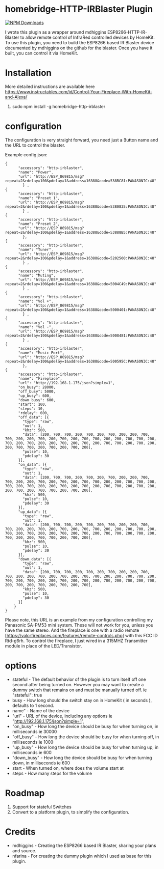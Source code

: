 # homebridge-HTTP-IRBlaster Plugin

[![NPM Downloads](https://img.shields.io/npm/dm/homebridge-http-irblaster.svg?style=flat)](https://npmjs.org/package/homebridge-http-irblaster)

I wrote this plugin as a wrapper around mdhiggins ESP8266-HTTP-IR-Blaster to allow remote control of InfraRed controlled devices by HomeKit. To use this plugin, you need to build the ESP8266 based IR Blaster device documented by mdhiggins on the github for the blaster. Once you have it built, you can control it via HomeKit.

# Installation

More detailed instructions are available here https://www.instructables.com/id/Control-Your-Fireplace-With-HomeKit-and-Alexa/

1. sudo npm install -g homebridge-http-irblaster

# configuration

The configuration is very straight forward, you need just a Button name and the URL to control the blaster.  

Example config.json:

```
{
      "accessory": "http-irblaster",
      "name": "Power",
      "url": "http://ESP_869815/msg?repeat=2&rdelay=100&pdelay=1&address=16388&code=538BC81:PANASONIC:48"
        } ,
{
      "accessory": "http-irblaster",
      "name": "Preset 1",
      "url": "http://ESP_869815/msg?repeat=2&rdelay=100&pdelay=1&address=16388&code=5380835:PANASONIC:48"
        } ,
{
      "accessory": "http-irblaster",
      "name": "Preset 2",
      "url": "http://ESP_869815/msg?repeat=2&rdelay=100&pdelay=1&address=16388&code=53888B5:PANASONIC:48"
        },
{
      "accessory": "http-irblaster",
      "name": "Tuner",
      "url": "http://ESP_869815/msg?repeat=2&rdelay=100&pdelay=1&address=16388&code=5202500:PANASONIC:48"
        } ,
{
      "accessory": "http-irblaster",
      "name": "Muting",
      "url": "http://ESP_869815/msg?repeat=2&rdelay=100&pdelay=1&address=16388&code=5004C49:PANASONIC:48"
        } ,
{
      "accessory": "http-irblaster",
      "name": "Vol +",
      "url": "http://ESP_869815/msg?repeat=2&rdelay=100&pdelay=1&address=16388&code=5000401:PANASONIC:48"
        } ,
{
      "accessory": "http-irblaster",
      "name": "Vol -",
      "url": "http://ESP_869815/msg?repeat=2&rdelay=100&pdelay=1&address=16388&code=5008481:PANASONIC:48"
        } ,
{
      "accessory": "http-irblaster",
      "name": "Music Port",
      "url": "http://ESP_869815/msg?repeat=2&rdelay=100&pdelay=1&address=16388&code=500595C:PANASONIC:48"
        },
{
      "accessory": "http-irblaster",
      "name": "Fireplace",
      "url": "http://192.168.1.175/json?simple=1",
      "on_busy": 28000,
      "off_busy": 5000,
      "up_busy": 600,
      "down_busy": 600,
      "start": 100,
      "steps": 10,
      "rdelay": 600,
      "off_data": [{
        "type": "raw",
        "out": 1,
        "khz": 500,
        "data": [200, 700, 700, 200, 700, 200, 700, 200, 200, 700, 700, 200, 200, 700, 200, 700, 200, 700, 700, 200, 200, 700, 700, 200, 700, 200, 700, 200, 200, 700, 200, 700, 200, 700, 700, 200, 700, 200, 200, 700, 700, 200, 700, 200, 700, 200],
        "pulse": 10,
        "pdelay": 30
      }],
      "on_data": [{
        "type": "raw",
        "out": 1,
        "data": [200, 700, 700, 200, 700, 200, 700, 200, 200, 700, 700, 200, 200, 700, 200, 700, 200, 700, 700, 200, 200, 700, 700, 200, 700, 200, 700, 200, 200, 700, 200, 700, 200, 700, 700, 200, 700, 200, 200, 700, 200, 700, 700, 200, 700, 200],
        "khz": 500,
        "pulse": 10,
        "pdelay": 30
      }],
      "up_data": [{
        "type": "raw",
        "out": 1,
        "data": [200, 700, 700, 200, 700, 200, 700, 200, 200, 700, 700, 200, 200, 700, 200, 700, 200, 700, 700, 200, 200, 700, 700, 200, 700, 200, 700, 200, 200, 700, 200, 700, 200, 700, 700, 200, 700, 200, 700, 200, 200, 700, 700, 200, 700, 200],
        "khz": 500,
        "pulse": 10,
        "pdelay": 30
      }],
      "down_data": [{
        "type": "raw",
        "out": 1,
        "data": [200, 700, 700, 200, 700, 200, 700, 200, 200, 700, 700, 200, 200, 700, 200, 700, 200, 700, 700, 200, 200, 700, 700, 200, 700, 200, 700, 200, 200, 700, 200, 700, 200, 700, 200, 700, 200, 700, 200, 700, 200, 700, 200, 700, 200, 700],
        "khz": 500,
        "pulse": 10,
        "pdelay": 30
      }]
    }
}
```

Please note, this URL is an example from my configuration controlling my Panasonic SA-PM53 mini system.  These will not work for you, unless you have the same stereo. And the fireplace is one with a radio remote [https://valorfireplaces.com/features/remote-controls.php] with this FCC ID Rtd-g6rh.  To control the fireplace, I just wired in a 315MHZ Transmitter module in place of the LED/Transistor.

# options

* stateful - The default behavior of the plugin is to turn itself off one second after being turned on. However you may want to create a dummy switch that remains on and must be manually turned off.  ie "stateful": true
* busy - How long should the switch stay on in HomeKit ( in seconds ),  defaults to 1 second.
* name" - Name of the device
* "url" - URL of the device, including any options ie "http://192.168.1.175/json?simple=1",
* "on_busy" - How long the device should be busy for when turning on, in milliseconds ie 30000
* "off_busy" - How long the device should be busy for when turning off, in milliseconds ie  1000
* "up_busy" - How long the device should be busy for when turning up, in milliseconds ie 600
* "down_busy" - How long the device should be busy for when turning down, in milliseconds ie 600
* start - When turned on, where does the volume start at
* steps - How many steps for the volume 

# Roadmap

1. Support for stateful Switches
2. Convert to a platform plugin, to simplify the configuration.

# Credits

* mdhiggins - Creating the ESP8266 based IR Blaster, sharing your plans and source.
* nfarina - For creating the dummy plugin which I used as base for this plugin.
